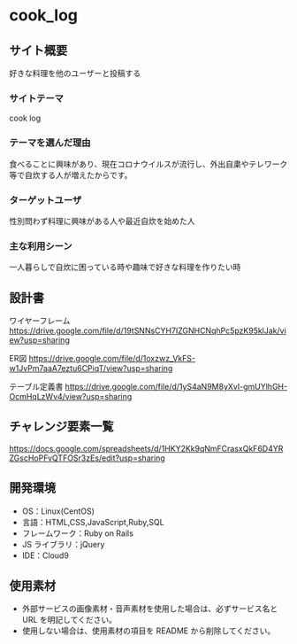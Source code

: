 # cook_log

## サイト概要

好きな料理を他のユーザーと投稿する

### サイトテーマ

cook log

### テーマを選んだ理由

食べることに興味があり、現在コロナウイルスが流行し、外出自粛やテレワーク等で自炊する人が増えたからです。

### ターゲットユーザ

性別問わず料理に興味がある人や最近自炊を始めた人

### 主な利用シーン

一人暮らしで自炊に困っている時や趣味で好きな料理を作りたい時

## 設計書
ワイヤーフレーム
https://drive.google.com/file/d/19tSNNsCYH7IZGNHCNqhPc5pzK95klJak/view?usp=sharing

ER図
https://drive.google.com/file/d/1oxzwz_VkFS-w1JvPm7aaA7eztu6CPiqT/view?usp=sharing

テーブル定義書
https://drive.google.com/file/d/1yS4aN9M8yXvI-gmUYlhGH-OcmHqLzWv4/view?usp=sharing
## チャレンジ要素一覧

https://docs.google.com/spreadsheets/d/1HKY2Kk9qNmFCrasxQkF6D4YRZGscHoPFvQTFOSr3zEs/edit?usp=sharing

## 開発環境

- OS：Linux(CentOS)
- 言語：HTML,CSS,JavaScript,Ruby,SQL
- フレームワーク：Ruby on Rails
- JS ライブラリ：jQuery
- IDE：Cloud9

## 使用素材

- 外部サービスの画像素材・音声素材を使用した場合は、必ずサービス名と URL を明記してください。
- 使用しない場合は、使用素材の項目を README から削除してください。
